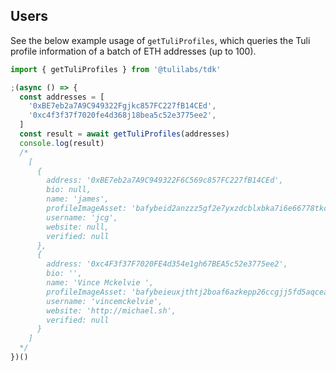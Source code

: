 ## Users

See the below example usage of `getTuliProfiles`, which queries the Tuli profile information of a batch of ETH addresses (up to 100).

```typescript
import { getTuliProfiles } from '@tulilabs/tdk'

;(async () => {
  const addresses = [
    '0xBE7eb2a7A9C949322Fgjkc857FC227fB14CEd',
    '0xc4f3f37f7020fe4d368j18bea5c52e3775ee2',
  ]
  const result = await getTuliProfiles(addresses)
  console.log(result)
  /*
    [
      {
        address: '0xBE7eb2a7A9C949322F6C569c857FC227fB14CEd',
        bio: null,
        name: 'james',
        profileImageAsset: 'bafybeid2anzzz5gf2e7yxzdcblxbka7i6e66778tkc3em3j56pyfv57uti',
        username: 'jcg',
        website: null,
        verified: null
      },
      {
        address: '0xc4F3f37F7020FE4d354e1gh67BEA5c52e3775ee2',
        bio: '',
        name: 'Vince Mckelvie ',
        profileImageAsset: 'bafybeieuxjthtj2boaf6azkepp26ccgjj5fd5aqceaug4rrnkj7hz6q',
        username: 'vincemckelvie',
        website: 'http://michael.sh',
        verified: null
      }
    ]
  */
})()
```
